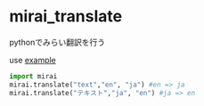 # mirai_translate
pythonでみらい翻訳を行う

use [example](https://github.com/riunanon/mirai_translate/blob/main/example.py)
```py
import mirai
mirai.translate("text","en", "ja") #en => ja
mirai.translate("テキスト","ja", "en") #ja => en
```
